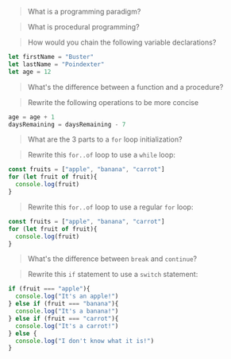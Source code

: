 > What is a programming paradigm?

> What is procedural programming?

> How would you chain the following variable declarations?

```js
let firstName = "Buster"
let lastName = "Poindexter"
let age = 12
```

> What's the difference between a function and a procedure?

> Rewrite the following operations to be more concise

```js
age = age + 1
daysRemaining = daysRemaining - 7
```

> What are the 3 parts to a `for` loop initialization?

> Rewrite this `for..of` loop to use a `while` loop:

```js
const fruits = ["apple", "banana", "carrot"]
for (let fruit of fruit){
  console.log(fruit)
}
```

> Rewrite this `for..of` loop to use a regular `for` loop:

```js
const fruits = ["apple", "banana", "carrot"]
for (let fruit of fruit){
  console.log(fruit)
}
```

> What's the difference between `break` and `continue`?

> Rewrite this `if` statement to use a `switch` statement:

```js
if (fruit === "apple"){
  console.log("It's an apple!")
} else if (fruit === "banana"){
  console.log("It's a banana!")
} else if (fruit === "carrot"){
  console.log("It's a carrot!")
} else {
  console.log("I don't know what it is!")
}
```
